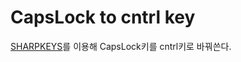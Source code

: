 # CapsLock to cntrl key

[SHARPKEYS](http://www.randyrants.com/tag/sharpkeys/)를 이용해 CapsLock키를 cntrl키로 바꿔쓴다.
